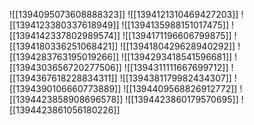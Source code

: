![[1394095073608888323]]
![[1394121310469427203]]
![[1394123380337618949]]
![[1394135988151017475]]
![[1394142337802989574]]
![[1394171196606799875]]
![[1394180336251068421]]
![[1394180429628940292]]
![[1394283763195019266]]
![[1394293418541596681]]
![[1394303656720277506]]
![[1394311111667699712]]
![[1394367618228834311]]
![[1394381179982434307]]
![[1394390106660773889]]
![[1394409568826912772]]
![[1394423858908696578]]
![[1394423860179570695]]
![[1394423861056180226]]
